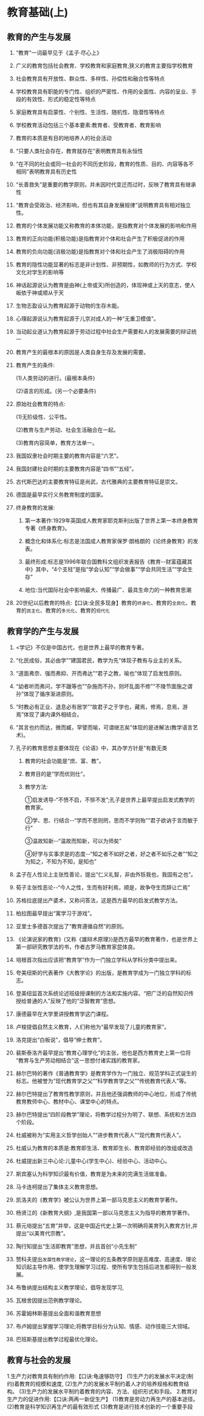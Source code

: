 # 教育基础(上)

## 教育的产生与发展

1. “教育”一词最早见于《孟子·尽心上》

2. 广义的教育包括社会教育、学校教育和家庭教育;狭义的教育主要指学校教育

3. 社会教育具有开放性、群众性、多样性、孙偿性和融合性等特点

4. 学校教育具有职能的专门性、组织的严密性、作用的全面性、内容的呈业、手段的有效性、形式的稳定性等特点

5. 家庭教育具有启蒙性、个别性、生活性、随机性、隐潜性等特点

6. 学校教育活动包括三个基本要素:教育者、受教育者、教育影响

7. 教育的本质是有目的地培养人的社会活动

8. “只要人类社会存在，教育就存在”表明教育具有永恒性

9. “在不同的社会或同一社会的不同历史阶段，教育的性质、目的、内容等各不相同”表明教育具有历史性

10. “长善救失”是重要的教学原则，并未因时代变迁而过时，反映了教育具有继承性

11. “教育会受政治、经济影响，但也有其自身发展规律”说明教育具有相对独立性。

12. 教育的个体发展功能又称教育的本体功能，是指教育对个体发展的影响和作用

13. 教育的正向功能(积极功能)是指教育对个体和社会产生了积极促进的作用

14. 教育的负向功能(消极功能)是指教育对个体和社会产生了消极阻碍的作用

15. 教育的隐性功能显著的标志是非计划性、非预期性，如教师的行为方式、学校文化对学生的影响等

16. 神话起源说认为教育是由神(上帝或天)所创造的，体现神或上天的意志，使人皈依于神或顺从于天

17. 生物志盈设认为教育起源于动物的生存木能。

18. 心理起源说认为教育起源于儿京对成人的一种“无重卫模值"。

19. 当动起业道认为教育起源于劳动过程中社会生产需要和人的发展需要的辩证统一

20. 教育产生的最根本的原因是人类自身生存及发展的需要。

21. 教育产生的条件:

    (1)人类劳动的进行。(最根本条件)

    (2)语言的形成。(另一个必要条件)

22. 原始社会教育的特点:

    (1)无阶级性、公平性。

    (2)教育与生产劳动、社会生活融合在一起。

    (3)教育内容简单，教育方法单一。

23. 我国奴隶社会时期主要的教育内容是“六艺”。

24. 我国封建社会时期的主要教育内容是“四书”“五经”。

25. 古代斯巴达的主要教育特征是尚武，古代雅典的主要教育特征是崇文。

26. 德国是最早实行义务教育制度的国家。

27. 终身教育的发展:

    1. 第一本著作:1929年英国成人教育家耶克斯利出版了世界上第一本终身教育专著《终身教育》。

    2. 概念化和体系化:标志是法国成人教育家保罗·朗格朗的《论终身教育》的发表。

    3. 最终形成:标志是1996年联合国教科文组织发表报告《教育--财富蕴藏其中》其中，“4个支柱”是指“学会认知”“学会做事”“学会共同生活”“学会生存”

    4. 地位:当代国际社会中影响最大、传播最广、最具生命力的一种教育思潮

28. 20世纪以后教育的特点:【口诀:全民多现身】教育的`终身化`、教育的`全民化`、教育的`民主化`、教育的`多元化`、教育的`现代化`

## 教育学的产生与发展

1. <学记》不仅是中国古代，也是世界上最早的教育专著。

2. “化民成俗，其必由学”“建国君民，教学为先”体现子教有与业主的关系。

3. “道面弗奈、强而弗抑、开而弗达”“君子之教，喻也”体现了启发性原则。

4. “幼者听而弗问，学不躐等也”“杂施而不孙，则坏乱面不修”“不陵节面施之谓孙”体现了循序渐进原则。

5. “时教必有正业、退息必有居学”“故君子之于学也，藏焉，修焉，息焉，游焉”体现了课内课外相结合。

6. “其言也约而达，微而臧，罕譬而喻，可谓继志矣”体现的是进解法(教学语言艺术)。

7. 孔子的教育思想主要体现在《论语》中，其办学方针是“有数无类

    1. 教育的社会功能是“庶、富、教”。

    2. 教育目的是“学而优则仕”。

    3. 教学方法:

       ①启发诱导-“不愤不启，不悱不发”;孔子是世界上最早提出启发式教学的教育家。

       ②学、思、行结合--“学而不思则罔，思而不学则殆”“君子欲讷于言而敏于行”

       ③温故知新--“温故而知新，可以为师矣”

       ④好学与实事求是的态度--“知之者不如好之者，好之者不如乐之者”“知之为知之，不知为不知，是知也”

8. 孟子在人性论上主张性善论，提出“仁义礼智，非由外铄我也，我固有之也”。

9. 荀子主张性恶论--“今人之性，生而有好利焉，顺是，故争夺生而辞让亡焉”

10. 苏格拉底提出产婆术，又称问答法，这是西方最早的启发式教学方法。

11. 柏拉图最早提出“寓学习于游戏”。

12. 亚里士多德首次提出了“教育遵循自然”的原则。

13. 《论演说家的教育》(又称《雄辩术原理》)是西方最早的教育著作，也是世界上第一部研究教学法的书，作者古罗马教育家昆体良。

14. 培根首次指出应该把“教育学”作为一门独立学科从学科分类中提出来。

15. 夸美纽斯的代表著作《大教学论》的出版，是教育学成为一门独立学科的标志。

16. 登美纽监首次系统论述班级授课制的方法和实施内容。“把广泛的自然知识传授给普通的人”反映了他的“泛智教育”思想。

17. 康德最早在大学里讲授教育学这门课程。

18. 卢梭提倡自然主义教育，人们称他为“最早发现了儿童的教育家”。

19. 洛克提出“白板说”，倡导“绅士教育”。

20. 裴斯泰洛齐最早提出“教育心理学化”的主张，他也是西方教育史上第一位将 “教育与生产劳动相结合”这一思想付诸实践的教育家。

21. 赫尔巴特的著作《普通教育学》是教育学作为一门独立、规范学科正式诞生的标志。他被誉为“现代教育学之父”“科学教育学之父”“传统教育代表人”等。

22. 赫尔巴特提出了教育性教学原则，并且他还强调教师的中心地位，形成了传统教育教师中心、教材中心、课堂中心的特点。

23. 赫尔巴特提出“四阶段教学”理论，将教学过程分为明了、联想、系统和方法四个阶段。

24. 杜威被称为“实用主义哲学创始人”“进步教育代表人”“现代教育代表人”。

25. 杜威认为教育的本质是:教育即生活、教育即生长、教育即经验的改组或改造

26. 杜威提出新三中心论:儿童中心(学生中心)、经验中心、活动中心。

27. 斯宾塞认为科学知识最有价值，教育是为未来的完满生活做准备。

28. 马卡连柯提出了集体主义教育思想。

29. 凯洛夫的《教育学》被公认为世界上第一部马克思主义的教育学著作。

30. 杨贤江的《新教育大纲》,是我国第一部以马克思主义为指导的教育学著作。

31. 蔡元培提出“五育”并举，这是中国近代史上第一次明确将美育列入教育方针,并提出“以美育代宗教”。

32. 陶行知提出“生活即教育”思想，并且首创“小先生制”

33. 赞科夫提出`发展性教学理论`，这一理论的五条教学原则是高难度、高速度、理论知识起主导作用、使学生理解学习过程、使所有学生包括后进生都得到一般发展。

34. 布鲁纳提出结构主义教学理论，倡导发现学习,

35. 瓦根舍因提出范例教学理论。

36. 苏霍姆林斯基提出全面和谐教育思想

37. 布卢姆提出掌握学习理论;将教学目标分为认知、情感、动作技能三大领域。

38. 巴班斯基提出教学过程最优化理论。

## 教育与社会的发展

1.生产力对教育具有制约作用:【口诀:龟速够防守】
(1)生产力的发展水平决定(制约)着教育的规模和速度,
(2)生产力的发展水平制约着人才的培养规格和教育结构。
(3)生产力的发展水平制约着教育的内容、方法、组织形式和手段。
2.教育对生产力的促进作用:【口诀:两再一新促生产】
(1)教育是劳动力再生产的基本途径。
(2)教育是科学知识再生产的最有效形式
(3)教育是进行技术创新的一个重要手段